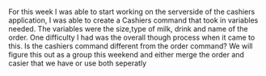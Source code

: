 For this week I was able to start working on the serverside of the cashiers application, I was able to create a Cashiers command that took in variables needed. The variables were the size,type of milk, drink and name of the order. One difficulty I had was the overall though process when it came to this. Is the cashiers command different from the order command? We will figure this out as a group this weekend and either merge the order and casier that we have or use both seperatly
